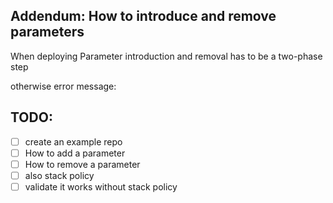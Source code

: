 ## Addendum: How to introduce and remove parameters

When deploying Parameter introduction and removal has to be a two-phase step 

otherwise error message:

## TODO:

 - [ ] create an example repo 
 - [ ] How to add a parameter
 - [ ] How to remove a parameter
 - [ ] also stack policy
 - [ ] validate it works without stack policy

